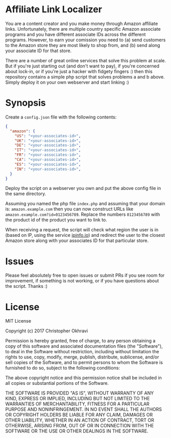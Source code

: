 # Affiliate Link Localizer

You are a content creator and you make money through Amazon affiliate links.
Unfortunately, there are multiple country specific Amazon associate programs and you have different associate IDs across the different programs.
However, to earn your comission you need to (a) send customers to the Amazon store they are most likely to shop from, and (b) send along your associate ID for that store.

There are a number of great online services that solve this problem at scale. But if you're just starting out (and don't want to pay), if you're concerned about lock-in, or if you're just a hacker with fidgety fingers :) then this repository contains a simple php script that solves problems a and b above. Simply deploy it on your own webserver and start linking :)


# Synopsis

Create a `config.json` file with the following contents:
```json
{
  "amazon": {
    "US": "<your-associates-id>",
    "UK": "<your-associates-id>",
    "DE": "<your-associates-id>",
    "IT": "<your-associates-id>",
    "FR": "<your-associates-id>",
    "CA": "<your-associates-id>",
    "ES": "<your-associates-id>",
    "IN": "<your-associates-id>",
  }
}
```

Deploy the script on a webserver you own and put the above config file in the same directory.

Assuming you named the php file `index.php` and assuming that your domain is: `amazon.example.com` then you can now construct URLs like `amazon.example.com?id=0123456789`. Replace the numbers `0123456789` with the product id of the product you want to link to.

When receiving a request, the script will check what region the user is in (based on IP, using the service [ipinfo.io](https://ipinfo.io)) and redirect the user to the closest Amazon store along with your associates ID for that particular store.


# Issues

Please feel absolutely free to open issues or submit PRs if you see room for improvement, if something is not working, or if you have questions about the script. Thanks :)


# License

MIT License

Copyright (c) 2017 Christopher Okhravi

Permission is hereby granted, free of charge, to any person obtaining a copy
of this software and associated documentation files (the "Software"), to deal
in the Software without restriction, including without limitation the rights
to use, copy, modify, merge, publish, distribute, sublicense, and/or sell
copies of the Software, and to permit persons to whom the Software is
furnished to do so, subject to the following conditions:

The above copyright notice and this permission notice shall be included in all
copies or substantial portions of the Software.

THE SOFTWARE IS PROVIDED "AS IS", WITHOUT WARRANTY OF ANY KIND, EXPRESS OR
IMPLIED, INCLUDING BUT NOT LIMITED TO THE WARRANTIES OF MERCHANTABILITY,
FITNESS FOR A PARTICULAR PURPOSE AND NONINFRINGEMENT. IN NO EVENT SHALL THE
AUTHORS OR COPYRIGHT HOLDERS BE LIABLE FOR ANY CLAIM, DAMAGES OR OTHER
LIABILITY, WHETHER IN AN ACTION OF CONTRACT, TORT OR OTHERWISE, ARISING FROM,
OUT OF OR IN CONNECTION WITH THE SOFTWARE OR THE USE OR OTHER DEALINGS IN THE
SOFTWARE.


